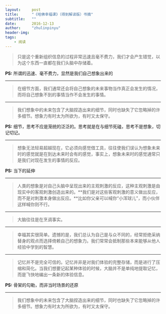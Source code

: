 ```yaml
---
layout:     post
title:      "《哈佛幸福课》（得到解读版）书摘"
subtitle:   ""
date:       2016-12-13
author:     "zhulinpinyu"
header-img:
tags:
    - 阅读
---
```


> 只是这个重新组织信息的过程非常迅速且毫不费力，我们才会产生错觉，以为这个东西一直都在我们头脑中存储着。

**PS:** 所谓的迅速、毫不费力，显然是我们自己想象出来的

---

> 在细节方面，我们通常还会将自己想象的未来事物当作真正会发生的情况，而将自己想象不到的事情当作不会发生的事情。

---

> 我们想象中的未来包含了大脑捏造出来的细节，同时也缺失了它忽略掉的许多细节。想象力有时太为所欲为，有时又太保守。

**PS:** 细节，思考不应是笼统的泛泛的。思考就是在与细节死磕，思考不是想象，切记切记。

---

> 想象无法轻易超越现在，它必须向感觉借工具，往往使我们误认为想象未来时的感觉就是在到达未来时会有的感觉，事实上，想象未来时的感觉通常只是我们对现在发生的事情的反应。

**PS:** 当下的延伸

---

> 人类的想象是对自己头脑中呈现出来的主观刺激的反应，这种主观刺激是由现实中的客观刺激创造出来的。**我们是对这些客观刺激的意义做出反应，而不是对刺激本身做出反应。**比如你父亲可以喊你“小浑球儿”，而小伙伴这样喊你则不行。

---

> 大脑往往是在烹调事实。

---

> 幸福其实很简单。遗憾的是，我们总认为自己是与众不同的，经常拒绝采纳替身的观点而选择倚赖自己的想象力。我们常常会抵制那些本来能够从他人经验中学到的智慧。

---

> 记忆并不是完全可信的。记忆并非是对我们体验的完整存储，而是进行了压缩和简化。当我们想要记起某种体验的时候，大脑并不是单纯地提取记忆，而是飞快地编出一条新的体验信息。

**PS:** 骨架的勾勒，而非当时场景的还原

---

> 我们想象中的未来包含了大脑捏造出来的细节，同时也缺失了它忽略掉的许多细节。想象力有时太为所欲为，有时又太保守。
